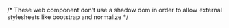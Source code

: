 /* These web component don't use a shadow dom in order to allow external stylesheets like bootstrap and normalize */
